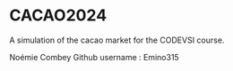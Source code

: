 # CACAO2024

A simulation of the cacao market for the CODEVSI course.

Noémie Combey
Github username : Emino315